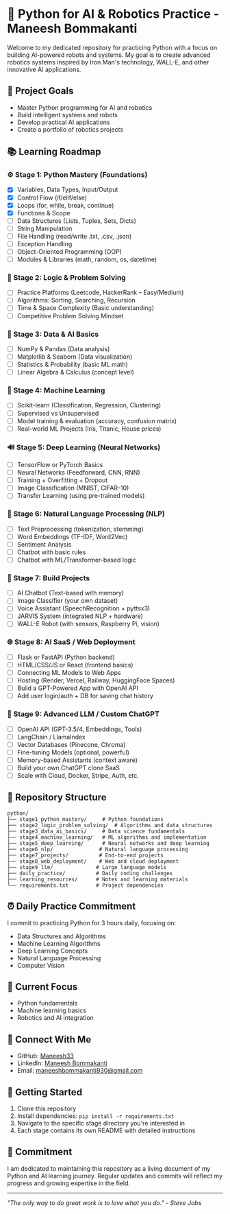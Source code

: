 # 🤖 Python for AI & Robotics Practice - Maneesh Bommakanti

Welcome to my dedicated repository for practicing Python with a focus on building AI-powered robots and systems. My goal is to create advanced robotics systems inspired by Iron Man's technology, WALL-E, and other innovative AI applications.

## 🎯 Project Goals
- Master Python programming for AI and robotics
- Build intelligent systems and robots
- Develop practical AI applications
- Create a portfolio of robotics projects

## 📚 Learning Roadmap

### ⚙️ Stage 1: Python Mastery (Foundations)
- [x] Variables, Data Types, Input/Output
- [x] Control Flow (if/elif/else)
- [x] Loops (for, while, break, continue)
- [x] Functions & Scope
- [ ] Data Structures (Lists, Tuples, Sets, Dicts)
- [ ] String Manipulation
- [ ] File Handling (read/write .txt, .csv, .json)
- [ ] Exception Handling
- [ ] Object-Oriented Programming (OOP)
- [ ] Modules & Libraries (math, random, os, datetime)

### 🤖 Stage 2: Logic & Problem Solving
- [ ] Practice Platforms (Leetcode, HackerRank – Easy/Medium)
- [ ] Algorithms: Sorting, Searching, Recursion
- [ ] Time & Space Complexity (Basic understanding)
- [ ] Competitive Problem Solving Mindset

### 🧠 Stage 3: Data & AI Basics
- [ ] NumPy & Pandas (Data analysis)
- [ ] Matplotlib & Seaborn (Data visualization)
- [ ] Statistics & Probability (basic ML math)
- [ ] Linear Algebra & Calculus (concept level)

### 🤖 Stage 4: Machine Learning
- [ ] Scikit-learn (Classification, Regression, Clustering)
- [ ] Supervised vs Unsupervised
- [ ] Model training & evaluation (accuracy, confusion matrix)
- [ ] Real-world ML Projects (Iris, Titanic, House prices)

### 🔊 Stage 5: Deep Learning (Neural Networks)
- [ ] TensorFlow or PyTorch Basics
- [ ] Neural Networks (Feedforward, CNN, RNN)
- [ ] Training + Overfitting + Dropout
- [ ] Image Classification (MNIST, CIFAR-10)
- [ ] Transfer Learning (using pre-trained models)

### 🧠 Stage 6: Natural Language Processing (NLP)
- [ ] Text Preprocessing (tokenization, stemming)
- [ ] Word Embeddings (TF-IDF, Word2Vec)
- [ ] Sentiment Analysis
- [ ] Chatbot with basic rules
- [ ] Chatbot with ML/Transformer-based logic

### 🚀 Stage 7: Build Projects
- [ ] AI Chatbot (Text-based with memory)
- [ ] Image Classifier (your own dataset)
- [ ] Voice Assistant (SpeechRecognition + pyttsx3)
- [ ] JARVIS System (integrated NLP + hardware)
- [ ] WALL-E Robot (with sensors, Raspberry Pi, vision)

### 🌐 Stage 8: AI SaaS / Web Deployment
- [ ] Flask or FastAPI (Python backend)
- [ ] HTML/CSS/JS or React (frontend basics)
- [ ] Connecting ML Models to Web Apps
- [ ] Hosting (Render, Vercel, Railway, HuggingFace Spaces)
- [ ] Build a GPT-Powered App with OpenAI API
- [ ] Add user login/auth + DB for saving chat history

### 🧠 Stage 9: Advanced LLM / Custom ChatGPT
- [ ] OpenAI API (GPT-3.5/4, Embeddings, Tools)
- [ ] LangChain / LlamaIndex
- [ ] Vector Databases (Pinecone, Chroma)
- [ ] Fine-tuning Models (optional, powerful)
- [ ] Memory-based Assistants (context aware)
- [ ] Build your own ChatGPT clone SaaS
- [ ] Scale with Cloud, Docker, Stripe, Auth, etc.

## 📁 Repository Structure
```
python/
├── stage1_python_mastery/     # Python foundations
├── stage2_logic_problem_solving/  # Algorithms and data structures
├── stage3_data_ai_basics/     # Data science fundamentals
├── stage4_machine_learning/   # ML algorithms and implementation
├── stage5_deep_learning/      # Neural networks and deep learning
├── stage6_nlp/               # Natural language processing
├── stage7_projects/          # End-to-end projects
├── stage8_web_deployment/    # Web and cloud deployment
├── stage9_llm/              # Large language models
├── daily_practice/          # Daily coding challenges
├── learning_resources/      # Notes and learning materials
└── requirements.txt         # Project dependencies
```

## ⏰ Daily Practice Commitment
I commit to practicing Python for 3 hours daily, focusing on:
- Data Structures and Algorithms
- Machine Learning Algorithms
- Deep Learning Concepts
- Natural Language Processing
- Computer Vision

## 🎯 Current Focus
- Python fundamentals
- Machine learning basics
- Robotics and AI integration

## 👥 Connect With Me
- GitHub: [Maneesh33](https://github.com/Maneesh33)
- LinkedIn: [Maneesh Bommakanti](https://www.linkedin.com/in/bommakanti-maneesh-0494972b3/)
- Email: maneeshbommakanti930@gmail.com

## 🚀 Getting Started
1. Clone this repository
2. Install dependencies: `pip install -r requirements.txt`
3. Navigate to the specific stage directory you're interested in
4. Each stage contains its own README with detailed instructions

## 💪 Commitment
I am dedicated to maintaining this repository as a living document of my Python and AI learning journey. Regular updates and commits will reflect my progress and growing expertise in the field.

---

*"The only way to do great work is to love what you do." - Steve Jobs*
